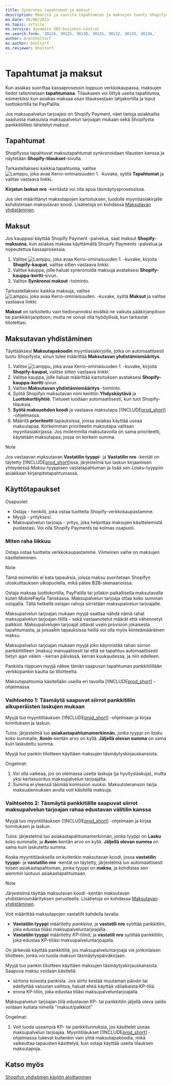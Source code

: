 ```yaml
---
title: Synkronoi tapahtumat ja maksut
description: Määritä ja suorita tapahtumien ja maksujen tuonti Shopifysta.
ms.date: 06/06/2023
ms.topic: article
ms.service: dynamics-365-business-central
ms.search.form: '30124, 30125, 30130, 30131, 30132, 30133, 30134,'
author: brentholtorf
ms.author: bholtorf
ms.reviewer: bholtorf
---
```


# Tapahtumat ja maksut

Kun asiakas suorittaa kassaprosessin loppuun verkkokaupassa, maksujen tiedot tallennetaan **tapahtumana**. Tilaukseen voi liittyä useita tapahtumia, esimerkiksi kun asiakas maksaa osan tilauksestaan lahjakortilla ja loput luottokortilla tai PayPalilla.

Jos maksupalvelun tarjoajasi on Shopify Payment, näet tietoja asiakkailta saaduista maksuista maksupalvelun tarjoajan mukaan sekä Shopifysta pankkitilillesi lähetetyt maksut.

## Tapahtumat

Shopifyssa tapahtuvat maksutapahtumat synkronoidaan tilausten kanssa ja näytetään **Shopify-tilaukset**-sivulla.

Tarkastellaksesi kaikkia tapahtumia, valitse ![Lamppu, joka avaa Kerro-ominaisuuden 1.](../media/ui-search/search_small.png "Kerro, mitä haluat tehdä") -kuvake, syötä **Tapahtumat** ja valitse vastaava linkki.

**Kirjatun laskun nro** -kentästä voi olla apua täsmäytysprosessissa.

Jos olet määrittänyt maksutapojen kartoituksen, luodulle myyntiasiakirjalle kohdistetaan maksutavan koodi. Lisätietoja on kohdassa [Maksutavan yhdistäminen](#payment-method-mapping).

## Maksut

Jos kauppasi käyttää Shopify Payment -palvelua, saat maksut **Shopify-maksuina**, kun asiakas maksaa käyttämällä Shopify Payments -palvelua ja nopeutettua kassaprosessia.

1. Valitse ![Lamppu, joka avaa Kerro-ominaisuuden 1.](../media/ui-search/search_small.png "Kerro, mitä haluat tehdä") -kuvake, kirjoita **Shopify-kaupat**, valitse sitten vastaava linkki.
2. Valitse kauppa, jolle haluat synkronoida maksuja avataksesi **Shopify-kauppa-kortti**-sivun.
3. Valitse **Synkronoi maksut** -toiminto.

Tarkastellaksesi kaikkia maksuja, valitse ![Lamppu, joka avaa Kerro-ominaisuuden.](../media/ui-search/search_small.png "Kerro, mitä haluat tehdä") -kuvake, syötä **Maksut** ja valitse vastaava linkki.

**Maksut** on tarkoitettu vain tiedonannoksi eivätkä ne vaikuta pääkirjanpitoon tai pankkikirjanpitoon, mutta ne voivat olla hyödyllisiä, kun tarkastat tiliotettasi.

## Maksutavan yhdistäminen

Täyttääksesi **Maksutapakoodin** myyntiasiakirjoille, jotka on automaattisesti tuotu Shopifysta, sinun tulee määrittää **Maksutavan yhdistämismääritys**.

1. Valitse ![Lamppu, joka avaa Kerro-ominaisuuden 1.](../media/ui-search/search_small.png "Kerro, mitä haluat tehdä") -kuvake, kirjoita **Shopify-kaupat**, valitse sitten vastaava linkki.
2. Valitse kauppa, jolle haluat määrittää kartoituksen avataksesi **Shopify-kauppa-kortti**-sivun.
3. Valitse **Maksutavan yhdistämismääritys** -toiminto.
4. Syötä Shopifyn maksutavan nimi kenttiin **Yhdyskäytävä** ja **Luottokorttiyhtiö**. Tietueet luodaan automaattisesti, kun tuot Shopify-tilauksia.
5. **Syötä maksuehdon koodi** ja vastaava maksutapa [!INCLUDE[prod_short](../includes/prod_short.md)] -ohjelmassa.
6. Määritä **prioriteetti** tapauksissa, joissa asiakas käyttää useaa maksutapaa. Korkeimman prioriteetin maksutapa valitaan myyntiasiakirjassa. Jos molemmilla maksutavoilla on sama prioriteetti, käytetään maksutapaa, jossa on korkein summa.

> [!NOTE]  
> Jos vastaavan maksutavan **Vastatilin tyyppi**- ja **Vastatilin nro** -kentät on täytetty [!INCLUDE[prod_short](../includes/prod_short.md)]issa, järjestelmä luo laskun kirjaamisen yhteydessä *Maksu*-tyyppisen vastatapahtuman ja lisää sen *Lasku*-tyyppiin asiakkaan kirjanpitotapahtumassa.

## Käyttötapaukset
  
Osapuolet:

* Ostaja - henkilö, joka ostaa tuotteita Shopify-verkkokaupastamme.
* Myyjä - yrityksesi.
* Maksupalvelun tarjoaja - yritys, joka helpottaa maksujen käsittelemistä puolestasi. Voi olla Shopify Payments tai kolmas osapuoli.

### Miten raha liikkuu

Ostaja ostaa tuotteita verkkokaupastamme. Viimeinen vaihe on maksujen käsitteleminen.

>[!NOTE]
> Tämä esimerkki ei kata tapauksia, joissa maksu suoritetaan Shopifyn uloskuittauksen ulkopuolella, mikä pätee B2B-skenaarioissa.
  
Ostaja maksaa luottokortilla, PayPalilla tai jollakin paikallisella maksutavalla kuten MobilePaylla Tanskassa. Maksupalvelun tarjoaja ottaa koko summan ostajalta. Tällä hetkellä ostajan rahoja siirretään maksupalvelun tarjoajalle.

Maksupalvelun tarjoajan mukaan myyjä saattaa nähdä nämä rahat maksupalvelun tarjoajan tilillä – sekä vastaanotetut määrät että vähennetyt palkkiot. Maksupalvelujen tarjoajat ottavat usein provision jokaisesta tapahtumasta, ja joissakin tapauksissa heillä voi olla myös kiinteämääräinen maksu.
  
Maksupalvelun tarjoajan mukaan myyjä joko käynnistää rahan siirron pankkitililleen (maksu) manuaalisesti tai että se tapahtuu automaattisesti tietyn ajan välein - kerran päivässä, kerran kuukaudessa, ja niin edelleen.
  
Pankista riippuen myyjä näkee tämän saapuvan tapahtuman pankkitilillään verkkopankin kautta tai tiliotteelta.

Maksutapahtumia käsitellään useilla eri tavoilla [!INCLUDE[prod_short](../includes/prod_short.md)] -ohjelmassa
  
### Vaihtoehto 1: Täsmäytä saapuvat siirrot pankkitiliin alkuperäisten laskujen mukaan
  
Myyjä tuo myyntitilauksen [!INCLUDE[prod_short](../includes/prod_short.md)] -ohjelmaan ja kirjaa toimituksen ja laskun.

Tulos: järjestelmä luo **asiakastapahtumamerkinnän**, jonka tyyppi on *lasku* koko summalle, **Avoin**-kentän arvo on kyllä. **Jäljellä olevan summa** on sama kuin laskutettu summa.

Myyjä tuo pankin tiliotteen käyttäen maksujen täsmäytyskirjauskansiota.

Ongelmat:

1. Voi olla vaikeaa, jos on olemassa useita laskuja (ja hyvityslaskuja), mutta yksi kertasuoritus maksupalvelun tarjoajalta.
2. Summa ei yleensä täsmää komission vuoksi. Maksutoleranssin tai/ja maksualennuksen avulla voit käsitellä maksuja.

### Vaihtoehto 2: Täsmäytä pankkitilille saapuvat siirrot maksupalvelun tarjoajan rahaa edustavan välitilin kanssa
  
Myyjä tuo myyntitilauksen [!INCLUDE[prod_short](../includes/prod_short.md)] -ohjelmaan ja kirjaa toimituksen ja laskun.
  
Tulos: järjestelmä luo asiakastapahtumamerkinnän, jonka tyyppi on **Lasku** koko summalle, ja **Avoin**-kentän arvo on kyllä. **Jäljellä olevan summa** on sama kuin laskutettu summa.

Koska myyntitilauksella on kuitenkin maksutavan koodi, jossa **vastatilin tyyppi**- ja **vastatilin nro** -kentät on täytetty, järjestelmä luo automaattisesti toisen asiakastapahtuman, jonka tyyppi on **maksu**, ja kohdistaa sen aiemmin luotuun asiakastapahtumaan.

>[!NOTE]
> Järjestelmä täyttää maksutavan koodi -kentän maksutavan yhdistämismäärityksen perusteella. Lisätietoja on kohdassa [Maksutavan yhdistäminen](#payment-method-mapping).
  
Voit määrittää maksutapojen vastatilit kahdella tavalla:

* **Vastatilin tyyppi** määritetty *pankkina*, ja **vastatili nro** syöttää pankkitilin, joka edustaa tiliäsi maksupalveluntarjoajalla.
* **Vastatilin tyyppi** määritetty *KP-tilinä*, ja **vastatili nro** syöttää pankkitilin, joka edustaa KP-tiliäsi maksupalveluntarjoajalla.

On järkevää käyttää pankkitiliä, jos maksupalveluntarjoaja vie jonkinlaisen tiliotteen, jonka voi tuoda maksun täsmäytyspäiväkirjaan.

Myyjä tuo pankin tiliotteen käyttäen maksujen täsmäytyskirjauskansiota. Saapuva maksu voidaan käsitellä:

* siirtona toisesta pankista. Jos siirto kestää muutaman päivän tai edellyttää valuutan vaihtoa, haluat ehkä käyttää väliaikaista KP-tiliä.
* erona KP-tiliin, joka edustaa tiliäsi maksupalveluntarjoajalla.
  
Maksupalvelun tarjoajan tiliä edustavan KP- tai pankkitilin jäljellä oleva saldo voidaan kuitata nimellä "maksut/palkkiot"

Ongelmat:

1. Voit luoda useampia KP- tai pankkitunnuksia, jos käsittelet useaa maksupalvelun tarjoajaa. Myyntitilaukset [!INCLUDE[prod_short](../includes/prod_short.md)] -ohjelmassa tukevat kuitenkin vain yhtä maksutapakoodia, mikä vaikeuttaa tapausten käsittelyä, kun ostaja käyttää useita tilauksen maksutapoja.

## Katso myös

[Shopifyn yhdistimen käytön aloittaminen](get-started.md)  
